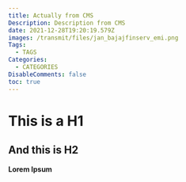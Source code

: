 ```yaml
---
title: Actually from CMS
Description: Description from CMS
date: 2021-12-28T19:20:19.579Z
images: /transmit/files/jan_bajajfinserv_emi.png
Tags:
  - TAGS
Categories:
  - CATEGORIES
DisableComments: false
toc: true
---
```

# This is a H1

## And this is H2

**Lorem Ipsum**